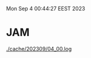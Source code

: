 Mon Sep  4 00:44:27 EEST 2023
# JAM
<a href='./cache/202309/04_00.log'>./cache/202309/04_00.log</a>
